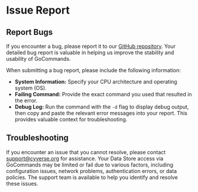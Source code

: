 # Issue Report

## Report Bugs

If you encounter a bug, please report it to our [GitHub repository](https://github.com/cyverse/gocommands/issues). Your detailed bug report is valuable in helping us improve the stability and usability of GoCommands.

When submitting a bug report, please include the following information:

-   **System Information:** Specify your CPU architecture and operating system (OS).
-   **Failing Command:** Provide the exact command you used that resulted in the error.
-   **Debug Log:** Run the command with the `-d` flag to display debug output, then copy and paste the relevant error messages into your report. This provides valuable context for troubleshooting.

## Troubleshooting

If you encounter an issue that you cannot resolve, please contact [support@cyverse.org](mailto:support@cyverse.org) for assistance. Your Data Store access via GoCommands may be limited or fail due to various factors, including configuration issues, network problems, authentication errors, or data policies. The support team is available to help you identify and resolve these issues.

